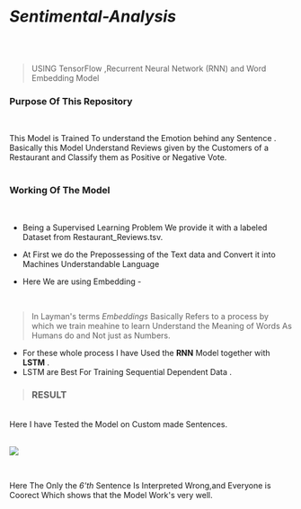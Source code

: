 # *Sentimental-Analysis*

<br/>
<br/>

>USING  TensorFlow ,Recurrent Neural Network (RNN) and Word Embedding Model

### Purpose Of This Repository

<br/>

This Model is Trained To understand the Emotion behind any Sentence .
Basically this  Model Understand Reviews given by the Customers of a 
Restaurant and Classify them as Positive or Negative Vote.
<br/> 
<br/>

### Working Of The Model 
<br/>

-  Being a Supervised Learning Problem We provide it with a labeled Dataset 
from Restaurant_Reviews.tsv.
- At First we do the Prepossessing of the Text data and Convert it into Machines Understandable Language

- Here We are using Embedding -

<br/>

> In Layman's terms *Embeddings* Basically Refers to a process by which we train meahine to learn 
> Understand the Meaning of Words As Humans do and Not just as Numbers.

- For these whole process I have Used the **RNN** Model together with **LSTM** .
- LSTM are Best For Training Sequential Dependent Data .

>### **RESULT**
<br/>
Here  I have Tested the Model on Custom made Sentences.
<br/>
<br/>

![](Annotation%202020-07-17%20193800.png)

<br/>

Here The Only the *6'th*  Sentence Is Interpreted Wrong,and Everyone is Coorect
Which shows that the Model Work's very well.
